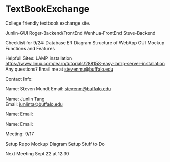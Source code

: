 # TextBookExchange
College friendly textbook exchange site. 

Junlin-GUI
Roger-Backend/FrontEnd
Wenhua-FrontEnd
Steve-Backend  

Checklist for 9/24:
Database ER Diagram 
Structure of WebApp
GUI Mockup 
Functions and Features

Helpfull Sites:
LAMP installation https://www.linux.com/learn/tutorials/288158-easy-lamp-server-installation
Any questions? Email me at stevenmu@buffalo.edu

Contact Info:

Name: Steven Mundt
Email: stevenm@buffalo.edu

Name: Junlin Tang   
Email: junlinta@buffalo.edu

Name:
Email:

Name:
Email:




Meeting: 9/17

Setup Repo
Mockup Diagram
Setup Stuff to Do

Next Meeting Sept 22  at 12:30




